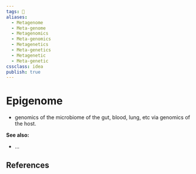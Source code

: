 ```yaml
---
tags: 💨
aliases: 
  - Metagenome
  - Meta-genome
  - Metagenomics
  - Meta-genomics
  - Metagenetics
  - Meta-genetics
  - Metagenetic
  - Meta-genetic
cssclass: idea
publish: true
---
```

# Epigenome
- genomics of the microbiome of the gut, blood, lung, etc via genomics of the host.


**See also:**
- ...

## References

